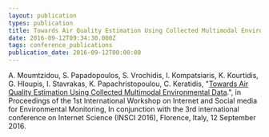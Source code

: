 ```yaml
---
layout: publication
types: publication
title: Towards Air Quality Estimation Using Collected Multimodal Environmental Data
date: 2016-09-12T09:34:30.000Z
tags: conference_publications
publication_date: 2016-09-12T00:00:00
---
```

A. Moumtzidou, S. Papadopoulos, S. Vrochidis, I. Kompatsiaris, K. Kourtidis, G. Hloupis, I. Stavrakas, K. Papachristopoulou, C. Keratidis, "[Towards Air Quality Estimation Using Collected Multimodal Environmental Data](https://www.researchgate.net/publication/311087115_Towards_Air_Quality_Estimation_Using_Collected_Multimodal_Environmental_Data).", in Proceedings of the 1st International Workshop on Internet and Social media for Environmental Monitoring, In conjunction with the 3rd international conference on Internet Science (INSCI 2016), Florence, Italy, 12 September 2016.